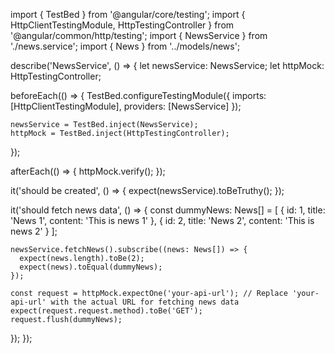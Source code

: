 import { TestBed } from '@angular/core/testing';
import { HttpClientTestingModule, HttpTestingController } from '@angular/common/http/testing';
import { NewsService } from './news.service';
import { News } from '../models/news';

describe('NewsService', () => {
  let newsService: NewsService;
  let httpMock: HttpTestingController;

  beforeEach(() => {
    TestBed.configureTestingModule({
      imports: [HttpClientTestingModule],
      providers: [NewsService]
    });

    newsService = TestBed.inject(NewsService);
    httpMock = TestBed.inject(HttpTestingController);
  });

  afterEach(() => {
    httpMock.verify();
  });

  it('should be created', () => {
    expect(newsService).toBeTruthy();
  });

  it('should fetch news data', () => {
    const dummyNews: News[] = [
      { id: 1, title: 'News 1', content: 'This is news 1' },
      { id: 2, title: 'News 2', content: 'This is news 2' }
    ];

    newsService.fetchNews().subscribe((news: News[]) => {
      expect(news.length).toBe(2);
      expect(news).toEqual(dummyNews);
    });

    const request = httpMock.expectOne('your-api-url'); // Replace 'your-api-url' with the actual URL for fetching news data
    expect(request.request.method).toBe('GET');
    request.flush(dummyNews);
  });
});
